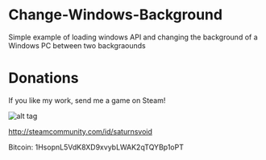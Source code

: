 # Change-Windows-Background

Simple example of loading windows API and changing the background of a Windows PC between two backgraounds




# Donations

If you like my work, send me a game on Steam!

![alt tag](https://i.imgur.com/hNIHwQE.png)

http://steamcommunity.com/id/saturnsvoid

Bitcoin: 1HsopnL5VdK8XD9xvybLWAK2qTQYBp1oPT
